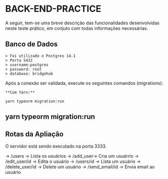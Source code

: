 # BACK-END-PRACTICE

A seguir, tem-se uma breve descrição das funcionalidades desenvolvidas neste teste prático, em conjuto com todas informações necessárias.

## Banco de Dados

```
> Foi utilizado o Postgres 14.1 
> Porta 5432
> username:postgres
> password: root
> database: bridgehub
```

Após a conexão ser validada, execute os seguintes comandos (migrations):

```
**Com Yarn:**

yarn typeorm migration:run 

```



## yarn typeorm migration:run

## Rotas da Apliação

O servidor está sendo executado na porta 3333.

-> /users -> Lista os usuários
-> /add_user-> Cria um usuárrio
-> /edit_user/id -> Edita o usuário
-> /users/id -> Lista um usuário
-> /delete_user/id -> Delete um usuário
-> /send_email/id -> Envia email ao usuário
